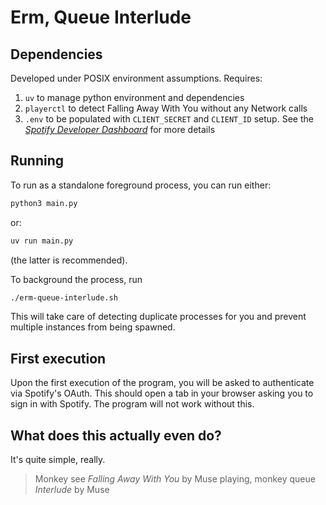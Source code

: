 # Erm, Queue Interlude

## Dependencies

Developed under POSIX environment assumptions. Requires:

1. `uv` to manage python environment and dependencies
2. `playerctl` to detect Falling Away With You without any Network calls
3. `.env` to be populated with `CLIENT_SECRET` and `CLIENT_ID` setup. See the *[Spotify Developer Dashboard](https://developer.spotify.com/dashboard/)* for more details

## Running

To run as a standalone foreground process, you can run either:
```sh
python3 main.py
```

or:

```sh
uv run main.py
```
(the latter is recommended).

To background the process, run
```sh
./erm-queue-interlude.sh
```
This will take care of detecting duplicate processes for you and prevent multiple instances from being spawned.

## First execution

Upon the first execution of the program, you will be asked to authenticate via Spotify's OAuth. This should open a tab in your browser asking you to sign in with Spotify. The program will not work without this.

## What does this actually even do?

It's quite simple, really. 

> Monkey see *Falling Away With You* by Muse playing, monkey queue *Interlude* by Muse
